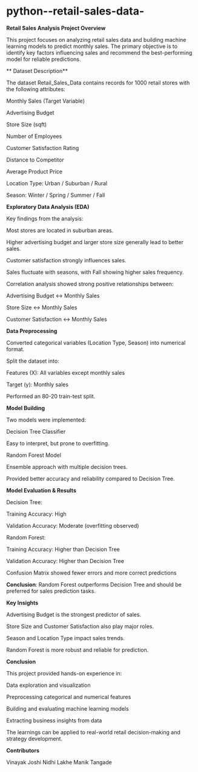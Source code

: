 # python--retail-sales-data-
**Retail Sales Analysis
Project Overview**

This project focuses on analyzing retail sales data and building machine learning models to predict monthly sales. The primary objective is to identify key factors influencing sales and recommend the best-performing model for reliable predictions.

** Dataset Description**

The dataset Retail_Sales_Data contains records for 1000 retail stores with the following attributes:

Monthly Sales (Target Variable)

Advertising Budget

Store Size (sqft)

Number of Employees

Customer Satisfaction Rating

Distance to Competitor

Average Product Price

Location Type: Urban / Suburban / Rural

Season: Winter / Spring / Summer / Fall

**Exploratory Data Analysis (EDA)**

Key findings from the analysis:

Most stores are located in suburban areas.

Higher advertising budget and larger store size generally lead to better sales.

Customer satisfaction strongly influences sales.

Sales fluctuate with seasons, with Fall showing higher sales frequency.

Correlation analysis showed strong positive relationships between:

Advertising Budget ↔ Monthly Sales

Store Size ↔ Monthly Sales

Customer Satisfaction ↔ Monthly Sales

**Data Preprocessing**

Converted categorical variables (Location Type, Season) into numerical format.

Split the dataset into:

Features (X): All variables except monthly sales

Target (y): Monthly sales

Performed an 80-20 train-test split.

**Model Building**

Two models were implemented:

Decision Tree Classifier

Easy to interpret, but prone to overfitting.

Random Forest Model

Ensemble approach with multiple decision trees.

Provided better accuracy and reliability compared to Decision Tree.

**Model Evaluation & Results**

Decision Tree:

Training Accuracy: High

Validation Accuracy: Moderate (overfitting observed)

Random Forest:

Training Accuracy: Higher than Decision Tree

Validation Accuracy: Higher than Decision Tree

Confusion Matrix showed fewer errors and more correct predictions

**Conclusion**: Random Forest outperforms Decision Tree and should be preferred for sales prediction tasks.

**Key Insights**

Advertising Budget is the strongest predictor of sales.

Store Size and Customer Satisfaction also play major roles.

Season and Location Type impact sales trends.

Random Forest is more robust and reliable for prediction.

**Conclusion**

This project provided hands-on experience in:

Data exploration and visualization

Preprocessing categorical and numerical features

Building and evaluating machine learning models

Extracting business insights from data

The learnings can be applied to real-world retail decision-making and strategy development.

**Contributors**

Vinayak Joshi 
Nidhi Lakhe 
Manik Tangade 




